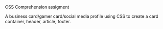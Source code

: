 CSS Comprehension assigment


A business card/gamer card/social media profile using CSS to create a card container, header, article, footer.